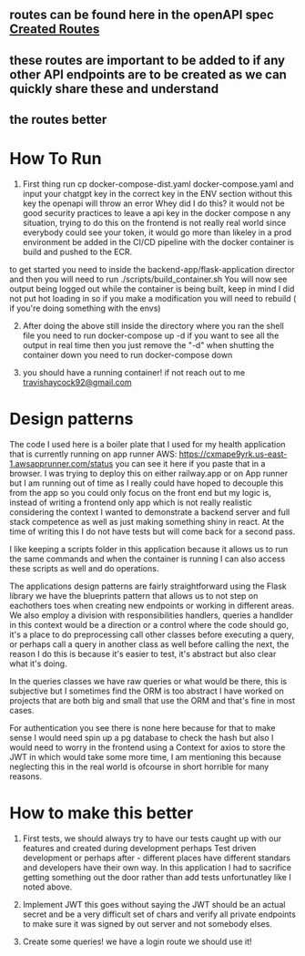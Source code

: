 

## routes can be found here in the openAPI spec  [Created Routes](./radpair/openapi/openapi.yaml)
## these routes are important to be added to if any other API endpoints are to be created as we can quickly share these and understand 
## the routes better


# How To Run


1. First thing run cp docker-compose-dist.yaml docker-compose.yaml and input your chatgpt key in the correct key in the ENV section
    without this key the openapi will throw an error
    Whey did I do this? it would not be good security practices to leave a api key in the docker compose n any situation, trying to do this on
    the frontend is not really real world since everybody could see your token, it would go more than likeley in a prod environment be added in the CI/CD
    pipeline with the docker container is build and pushed to the ECR.

to get started you need to inside the backend-app/flask-application director and then you will need to run ./scripts/build_container.sh
You will now see output being logged out while the container is being built, keep in mind I did not put hot loading in so if you make a modification you
will need to rebuild ( if you're doing something with the envs)


2. After doing the above still inside the directory where you ran the shell file you need to run docker-compose up -d if you want to see all the output in  real time then you just remove the "-d" when shutting the container down you need to run docker-compose down

3. you should have a running container! if not reach out to me travishaycock92@gmail.com



# Design patterns

The code I used here is a boiler plate that I used for my health application that is currently running on app runner AWS: https://cxmape9yrk.us-east-1.awsapprunner.com/status  you can see it here if you paste that in a browser. I was trying to deploy this on either railway.app or on App runner but I am running out of time as I really could have hoped to decouple this from the app so you could only focus on the front end but my logic is, instead of writing a frontend only app which is not really realistic considering the context I wanted to demonstrate a backend server and full stack competence as well as just making something shiny in react. At the time of writing this I do not have tests but will come back for a second pass.

I like keeping a scripts folder in this application because it allows us to run the same commands and when the container is running I can also access these scripts as well and do operations.

The applications design patterns are fairly straightforward using the Flask library we have the blueprints pattern that allows us to not step on eachothers toes when creating new endpoints or working in different areas. We also employ a division with responsibilities handlers, queries a handlder in this context would be a direction or a control where the code should go, it's a place to do preprocessing call other classes before executing a query, or perhaps call a query in another class as well before calling the next, the reason I do this is because it's easier to test, it's abstract but also clear what it's doing.

In the queries classes we have raw queries or what would be there, this is subjective but I sometimes find the ORM is too abstract I have worked on projects that are both big and small that use the ORM and that's fine in most cases.

For authentication you see there is none here because for that to make sense I would need spin up a pg database to check the hash but also I would need to worry in the frontend using a Context for axios to store the JWT in which would take some more time, I am mentioning this because neglecting this in the real world is ofcourse in short horrible for many reasons.


# How to make this better

 1. First tests, we should always try to have our tests caught up with our features and created during development perhaps Test driven development or perhaps after - different places have different standars and developers have their own way. In this application I had to sacrifice getting something out the door rather than add tests unfortunatley like I noted above.

 2. Implement JWT this goes without saying the JWT should be an actual secret and be a very difficult set of chars and verify all private endpoints to make sure it was signed by out server and not somebody elses.

 3. Create some queries! we have a login route we should use it!


